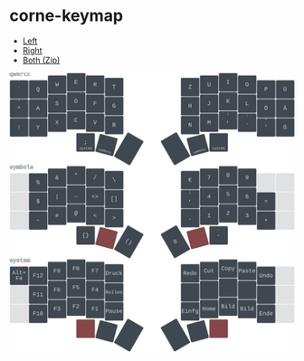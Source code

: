 # corne-keymap


* [Left](https://github.com/jbruell/corne-keymap/releases/latest/download/corne_left-nice_nano_v2-zmk.uf2)
* [Right](https://github.com/jbruell/corne-keymap/releases/latest/download/corne_right-nice_nano_v2-zmk.uf2)
* [Both (Zip)](https://github.com/jbruell/corne-keymap/releases/latest/download/firmware.zip)

![Keymap](./keymap-drawer/corne.svg)